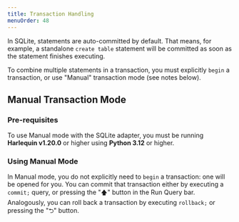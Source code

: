 ```yaml
---
title: Transaction Handling
menuOrder: 48
---
```


In SQLite, statements are auto-committed by default. That means, for example, a standalone `create table` statement will be committed as soon as the statement finishes executing.

To combine multiple statements in a transaction, you must explicitly `begin` a transaction, or use "Manual" transaction mode (see notes below).

## Manual Transaction Mode

### Pre-requisites

To use Manual mode with the SQLite adapter, you must be running **Harlequin v1.20.0** or higher using **Python 3.12** or higher.

### Using Manual Mode

In Manual mode, you do not explicitly need to `begin` a transaction: one will be opened for you. You can commit that transaction either by executing a `commit;` query, or pressing the "🡅" button in the Run Query bar. Analogously, you can roll back a transaction by executing `rollback;` or pressing the "⮌" button.
